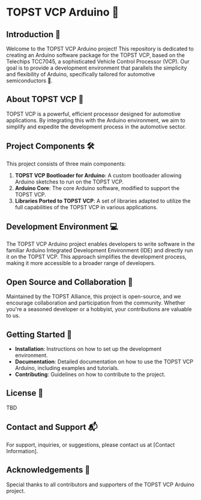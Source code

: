 # TOPST VCP Arduino 🚀

## Introduction 📢
Welcome to the TOPST VCP Arduino project! This repository is dedicated to creating an Arduino software package for the TOPST VCP, based on the Telechips TCC7045, a sophisticated Vehicle Control Processor (VCP). Our goal is to provide a development environment that parallels the simplicity and flexibility of Arduino, specifically tailored for automotive semiconductors 🚗.

## About TOPST VCP 🧠
TOPST VCP is a powerful, efficient processor designed for automotive applications. By integrating this with the Arduino environment, we aim to simplify and expedite the development process in the automotive sector.

## Project Components 🛠️
This project consists of three main components:
1. **TOPST VCP Bootloader for Arduino**: A custom bootloader allowing Arduino sketches to run on the TOPST VCP.
2. **Arduino Core**: The core Arduino software, modified to support the TOPST VCP.
3. **Libraries Ported to TOPST VCP**: A set of libraries adapted to utilize the full capabilities of the TOPST VCP in various applications.

## Development Environment 💻
The TOPST VCP Arduino project enables developers to write software in the familiar Arduino Integrated Development Environment (IDE) and directly run it on the TOPST VCP. This approach simplifies the development process, making it more accessible to a broader range of developers.

## Open Source and Collaboration 🤝
Maintained by the TOPST Alliance, this project is open-source, and we encourage collaboration and participation from the community. Whether you're a seasoned developer or a hobbyist, your contributions are valuable to us.

## Getting Started 🌟
- **Installation**: Instructions on how to set up the development environment.
- **Documentation**: Detailed documentation on how to use the TOPST VCP Arduino, including examples and tutorials.
- **Contributing**: Guidelines on how to contribute to the project.

## License 📜
TBD

## Contact and Support 📬
For support, inquiries, or suggestions, please contact us at [Contact Information].

## Acknowledgements 👏
Special thanks to all contributors and supporters of the TOPST VCP Arduino project.

